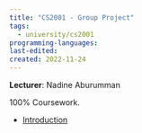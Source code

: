 ```yaml
---
title: "CS2001 - Group Project"
tags:
  - university/cs2001
programming-languages:
last-edited:
created: 2022-11-24
---
```

**Lecturer**: Nadine Aburumman

100% Coursework.

- [Introduction](notes/university/year2/cs2001/group-project-intro-gp20.md)
